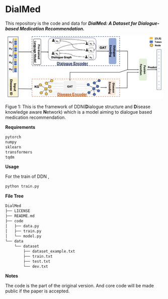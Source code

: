 # DialMed


This repository is the code and data for ***DialMed: A Dataset for Dialogue-based Medication Recommendation.***



![model](./img/model.png)

Figue 1: This is the framework of DDN(**D**ialogue structure and **D**isease knowledge aware **N**etwork) which is a model aiming to dialogue based medication recommendation.



**Requirements**

```
pytorch
numpy
sklearn
transformers
tqdm
```



**Usage**

For the train of  DDN , 

```python
python train.py
```


**File Tree**

```
DialMed
├── LICENSE
├── README.md
├── code
│   ├── data.py
│   ├── train.py
│   └── model.py
└── data
    └── dataset
        ├── dataset_example.txt
        ├── train.txt
        ├── test.txt
        └── dev.txt
```



**Notes**

The code is the part of the original version.
And core code will be made public if the paper is accepted.

